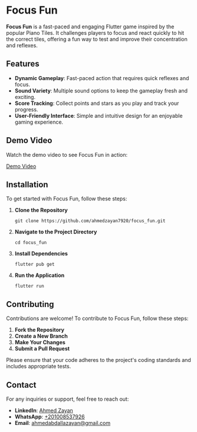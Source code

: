 <h1>Focus Fun</h1> <p><strong>Focus Fun</strong> is a fast-paced and engaging Flutter game inspired by the popular Piano Tiles. It challenges players to focus and react quickly to hit the correct tiles, offering a fun way to test and improve their concentration and reflexes.</p> <h2>Features</h2> <ul> <li><strong>Dynamic Gameplay</strong>: Fast-paced action that requires quick reflexes and focus.</li> <li><strong>Sound Variety</strong>: Multiple sound options to keep the gameplay fresh and exciting.</li> <li><strong>Score Tracking</strong>: Collect points and stars as you play and track your progress.</li> <li><strong>User-Friendly Interface</strong>: Simple and intuitive design for an enjoyable gaming experience.</li> </ul> <h2>Demo Video</h2> <p>Watch the demo video to see Focus Fun in action:</p> <p><a href="https://github.com/user-attachments/assets/6d981af7-c732-4ace-87f1-6ccd7583b34d">Demo Video</a></p> <h2>Installation</h2> <p>To get started with Focus Fun, follow these steps:</p> <ol> <li><strong>Clone the Repository</strong> <pre><code>git clone https://github.com/ahmedzayan7920/focus_fun.git</code></pre> </li> <li><strong>Navigate to the Project Directory</strong> <pre><code>cd focus_fun</code></pre> </li> <li><strong>Install Dependencies</strong> <pre><code>flutter pub get</code></pre> </li> <li><strong>Run the Application</strong> <pre><code>flutter run</code></pre> </li> </ol> <h2>Contributing</h2> <p>Contributions are welcome! To contribute to Focus Fun, follow these steps:</p> <ol> <li><strong>Fork the Repository</strong></li> <li><strong>Create a New Branch</strong></li> <li><strong>Make Your Changes</strong></li> <li><strong>Submit a Pull Request</strong></li> </ol> <p>Please ensure that your code adheres to the project's coding standards and includes appropriate tests.</p> <h2>Contact</h2> <p>For any inquiries or support, feel free to reach out:</p> <ul> <li><strong>LinkedIn</strong>: <a href="https://www.linkedin.com/in/ahmed-zayan-716789250/">Ahmed Zayan</a></li> <li><strong>WhatsApp</strong>: <a href="https://wa.me/201008537926">+201008537926</a></li> <li><strong>Email</strong>: <a href="mailto:ahmedabdallazayan@gmail.com">ahmedabdallazayan@gmail.com</a></li> </ul>
